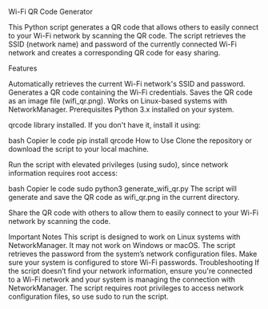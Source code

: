Wi-Fi QR Code Generator

This Python script generates a QR code that allows others to easily connect to your Wi-Fi network by scanning the QR code. The script retrieves the SSID (network name) and password of the currently connected Wi-Fi network and creates a corresponding QR code for easy sharing.

Features

Automatically retrieves the current Wi-Fi network's SSID and password.
Generates a QR code containing the Wi-Fi credentials.
Saves the QR code as an image file (wifi_qr.png).
Works on Linux-based systems with NetworkManager.
Prerequisites
Python 3.x installed on your system.

qrcode library installed. If you don't have it, install it using:

bash
Copier le code
pip install qrcode
How to Use
Clone the repository or download the script to your local machine.

Run the script with elevated privileges (using sudo), since network information requires root access:

bash
Copier le code
sudo python3 generate_wifi_qr.py
The script will generate and save the QR code as wifi_qr.png in the current directory.

Share the QR code with others to allow them to easily connect to your Wi-Fi network by scanning the code.

Important Notes
This script is designed to work on Linux systems with NetworkManager. It may not work on Windows or macOS.
The script retrieves the password from the system’s network configuration files. Make sure your system is configured to store Wi-Fi passwords.
Troubleshooting
If the script doesn’t find your network information, ensure you're connected to a Wi-Fi network and your system is managing the connection with NetworkManager.
The script requires root privileges to access network configuration files, so use sudo to run the script.

